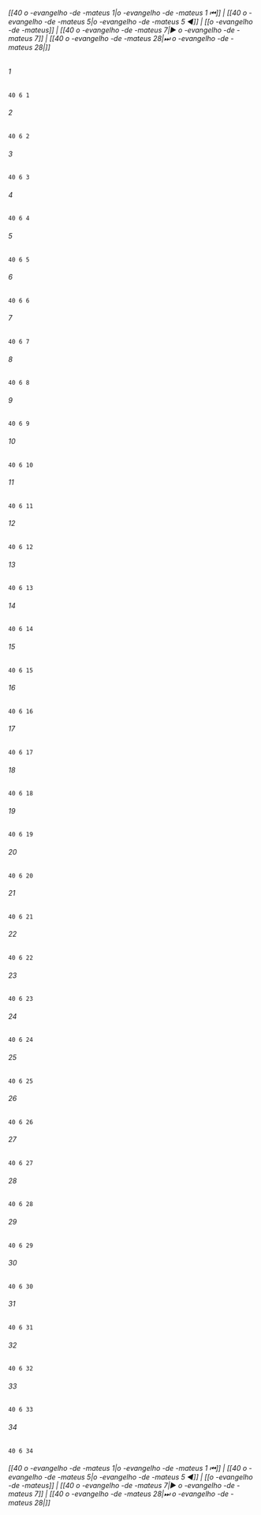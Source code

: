 
###### [[40 o -evangelho -de -mateus 1|o -evangelho -de -mateus 1 ⏮]] | [[40 o -evangelho -de -mateus 5|o -evangelho -de -mateus 5 ◀]] | [[o -evangelho -de -mateus]] | [[40 o -evangelho -de -mateus 7|▶ o -evangelho -de -mateus 7]] | [[40 o -evangelho -de -mateus 28|⏭ o -evangelho -de -mateus 28|]]

###### 1
``` verse
40 6 1 
```
###### 2
``` verse
40 6 2 
```
###### 3
``` verse
40 6 3 
```
###### 4
``` verse
40 6 4 
```
###### 5
``` verse
40 6 5 
```
###### 6
``` verse
40 6 6 
```
###### 7
``` verse
40 6 7 
```
###### 8
``` verse
40 6 8 
```
###### 9
``` verse
40 6 9 
```
###### 10
``` verse
40 6 10 
```
###### 11
``` verse
40 6 11 
```
###### 12
``` verse
40 6 12 
```
###### 13
``` verse
40 6 13 
```
###### 14
``` verse
40 6 14 
```
###### 15
``` verse
40 6 15 
```
###### 16
``` verse
40 6 16 
```
###### 17
``` verse
40 6 17 
```
###### 18
``` verse
40 6 18 
```
###### 19
``` verse
40 6 19 
```
###### 20
``` verse
40 6 20 
```
###### 21
``` verse
40 6 21 
```
###### 22
``` verse
40 6 22 
```
###### 23
``` verse
40 6 23 
```
###### 24
``` verse
40 6 24 
```
###### 25
``` verse
40 6 25 
```
###### 26
``` verse
40 6 26 
```
###### 27
``` verse
40 6 27 
```
###### 28
``` verse
40 6 28 
```
###### 29
``` verse
40 6 29 
```
###### 30
``` verse
40 6 30 
```
###### 31
``` verse
40 6 31 
```
###### 32
``` verse
40 6 32 
```
###### 33
``` verse
40 6 33 
```
###### 34
``` verse
40 6 34 
```

###### [[40 o -evangelho -de -mateus 1|o -evangelho -de -mateus 1 ⏮]] | [[40 o -evangelho -de -mateus 5|o -evangelho -de -mateus 5 ◀]] | [[o -evangelho -de -mateus]] | [[40 o -evangelho -de -mateus 7|▶ o -evangelho -de -mateus 7]] | [[40 o -evangelho -de -mateus 28|⏭ o -evangelho -de -mateus 28|]]

